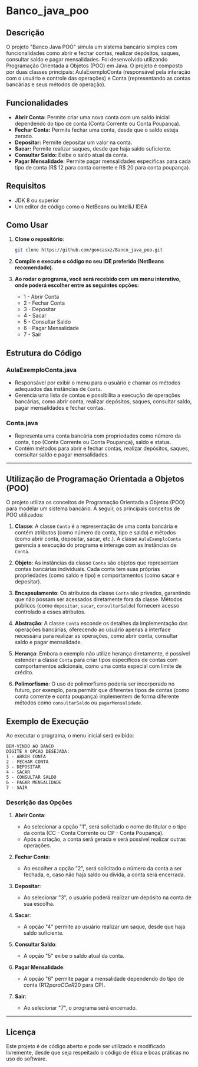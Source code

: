 # Banco_java_poo
## Descrição

O projeto "Banco Java POO" simula um sistema bancário simples com funcionalidades como abrir e fechar contas, realizar depósitos, saques, consultar saldo e pagar mensalidades. Foi desenvolvido utilizando Programação Orientada a Objetos (POO) em Java. O projeto é composto por duas classes principais: AulaExemploConta (responsável pela interação com o usuário e controle das operações) e Conta (representando as contas bancárias e seus métodos de operação).

## Funcionalidades

- **Abrir Conta:** Permite criar uma nova conta com um saldo inicial dependendo do tipo de conta (Conta Corrente ou Conta Poupança).
- **Fechar Conta:** Permite fechar uma conta, desde que o saldo esteja zerado.
- **Depositar:** Permite depositar um valor na conta.
- **Sacar:** Permite realizar saques, desde que haja saldo suficiente.
- **Consultar Saldo:** Exibe o saldo atual da conta.
- **Pagar Mensalidade:** Permite pagar mensalidades específicas para cada tipo de conta (R$ 12 para conta corrente e R$ 20 para conta poupança).

## Requisitos

- JDK 8 ou superior
- Um editor de código como o NetBeans ou IntelliJ IDEA

## Como Usar

1. **Clone o repositório**:

    ```bash
    git clone https://github.com/goncasxz/Banco_java_poo.git
    ```

2. **Compile e execute o código no seu IDE preferido (NetBeans recomendado).**

3. **Ao rodar o programa, você será recebido com um menu interativo, onde poderá escolher entre as seguintes opções:**

    - 1 - Abrir Conta
    - 2 - Fechar Conta
    - 3 - Depositar
    - 4 - Sacar
    - 5 - Consultar Saldo
    - 6 - Pagar Mensalidade
    - 7 - Sair
  
## Estrutura do Código

### AulaExemploConta.java

*   Responsável por exibir o menu para o usuário e chamar os métodos adequados das instâncias de `Conta`.
*   Gerencia uma lista de contas e possibilita a execução de operações bancárias, como abrir conta, realizar depósitos, saques, consultar saldo, pagar mensalidades e fechar contas.

### Conta.java

*   Representa uma conta bancária com propriedades como número da conta, tipo (Conta Corrente ou Conta Poupança), saldo e status.
*   Contém métodos para abrir e fechar contas, realizar depósitos, saques, consultar saldo e pagar mensalidades.

---

## Utilização de Programação Orientada a Objetos (POO)

O projeto utiliza os conceitos de Programação Orientada a Objetos (POO) para modelar um sistema bancário. A seguir, os principais conceitos de POO utilizados:

1. **Classe**: A classe `Conta` é a representação de uma conta bancária e contém atributos (como número da conta, tipo e saldo) e métodos (como abrir conta, depositar, sacar, etc.). A classe `AulaExemploConta` gerencia a execução do programa e interage com as instâncias de `Conta`.

2. **Objeto**: As instâncias da classe `Conta` são objetos que representam contas bancárias individuais. Cada conta tem suas próprias propriedades (como saldo e tipo) e comportamentos (como sacar e depositar).

3. **Encapsulamento**: Os atributos da classe `Conta` são privados, garantindo que não possam ser acessados diretamente fora da classe. Métodos públicos (como `depositar`, `sacar`, `consultarSaldo`) fornecem acesso controlado a esses atributos.

4. **Abstração**: A classe `Conta` esconde os detalhes da implementação das operações bancárias, oferecendo ao usuário apenas a interface necessária para realizar as operações, como abrir conta, consultar saldo e pagar mensalidade.

5. **Herança**: Embora o exemplo não utilize herança diretamente, é possível estender a classe `Conta` para criar tipos específicos de contas com comportamentos adicionais, como uma conta especial com limite de crédito.

6. **Polimorfismo**: O uso de polimorfismo poderia ser incorporado no futuro, por exemplo, para permitir que diferentes tipos de contas (como conta corrente e conta poupança) implementem de forma diferente métodos como `consultarSaldo` ou `pagarMensalidade`.


## Exemplo de Execução

Ao executar o programa, o menu inicial será exibido:

```
BEM-VINDO AO BANCO
DIGITE A OPCAO DESEJADA:
1 - ABRIR CONTA
2 - FECHAR CONTA
3 - DEPOSITAR
4 - SACAR
5 - CONSULTAR SALDO
6 - PAGAR MENSALIDADE
7 - SAIR
```

### Descrição das Opções

1. **Abrir Conta**: 
   - Ao selecionar a opção "1", será solicitado o nome do titular e o tipo da conta (CC - Conta Corrente ou CP - Conta Poupança).
   - Após a criação, a conta será gerada e será possível realizar outras operações.

2. **Fechar Conta**: 
   - Ao escolher a opção "2", será solicitado o número da conta a ser fechada, e, caso não haja saldo ou dívida, a conta será encerrada.

3. **Depositar**:
   - Ao selecionar "3", o usuário poderá realizar um depósito na conta de sua escolha.

4. **Sacar**:
   - A opção "4" permite ao usuário realizar um saque, desde que haja saldo suficiente.

5. **Consultar Saldo**:
   - A opção "5" exibe o saldo atual da conta.

6. **Pagar Mensalidade**:
   - A opção "6" permite pagar a mensalidade dependendo do tipo de conta (R$12 para CC e R$20 para CP).

7. **Sair**:
   - Ao selecionar "7", o programa será encerrado.

---

## Licença

Este projeto é de código aberto e pode ser utilizado e modificado livremente, desde que seja respeitado o código de ética e boas práticas no uso do software.

